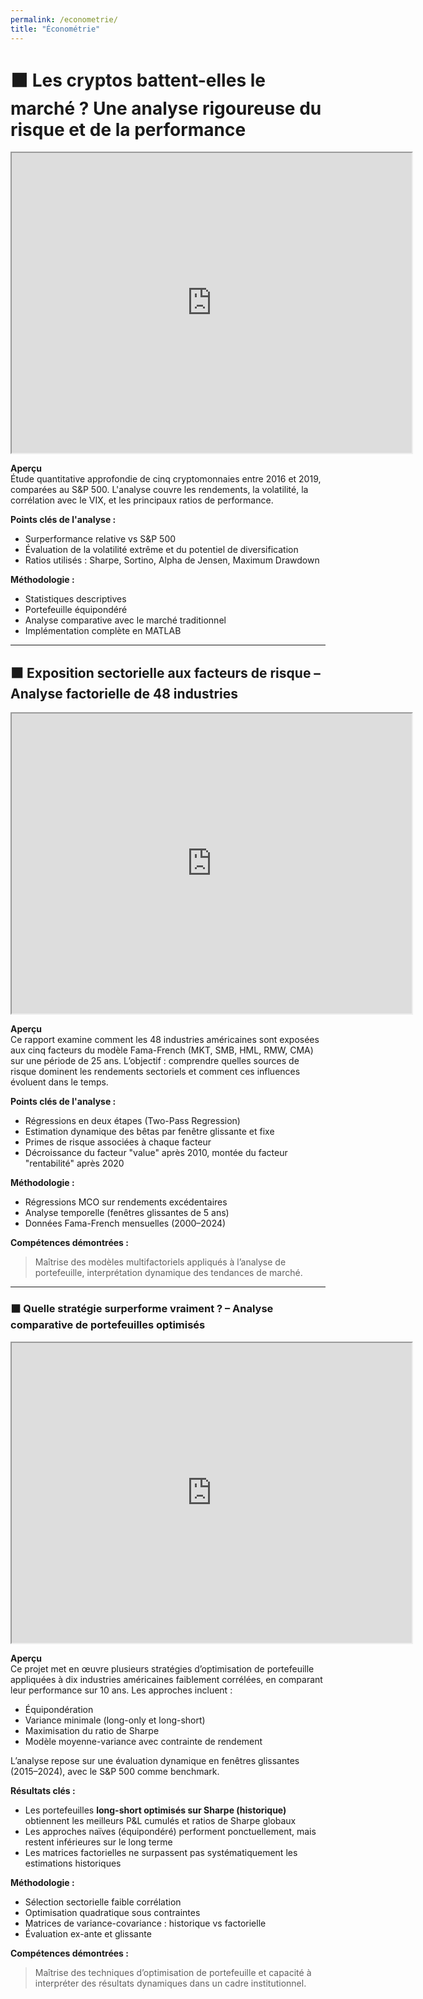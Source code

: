 ```yaml
---
permalink: /econometrie/
title: "Économétrie"
---
```


# ⬛ Les cryptos battent-elles le marché ? Une analyse rigoureuse du risque et de la performance

<iframe src="https://drive.google.com/file/d/11jlfMQnVzUomAjueXRYYrr17PR0khLKi/preview" width="640" height="480" allow="autoplay"></iframe>

**Aperçu**  
Étude quantitative approfondie de cinq cryptomonnaies entre 2016 et 2019, comparées au S&P 500. L'analyse couvre les rendements, la volatilité, la corrélation avec le VIX, et les principaux ratios de performance.

**Points clés de l'analyse :**
- Surperformance relative vs S&P 500
- Évaluation de la volatilité extrême et du potentiel de diversification
- Ratios utilisés : Sharpe, Sortino, Alpha de Jensen, Maximum Drawdown

**Méthodologie :**
- Statistiques descriptives
- Portefeuille équipondéré
- Analyse comparative avec le marché traditionnel
- Implémentation complète en MATLAB

---


##  ⬛ Exposition sectorielle aux facteurs de risque – Analyse factorielle de 48 industries

<iframe src="https://drive.google.com/file/d/1oqF2FgoGdnohuMzJ-usEUn6tnMwWti-S/preview" width="640" height="480" allow="autoplay"></iframe>

**Aperçu**  
Ce rapport examine comment les 48 industries américaines sont exposées aux cinq facteurs du modèle Fama-French (MKT, SMB, HML, RMW, CMA) sur une période de 25 ans. L’objectif : comprendre quelles sources de risque dominent les rendements sectoriels et comment ces influences évoluent dans le temps.

**Points clés de l'analyse :**
- Régressions en deux étapes (Two-Pass Regression)
- Estimation dynamique des bêtas par fenêtre glissante et fixe
- Primes de risque associées à chaque facteur
- Décroissance du facteur "value" après 2010, montée du facteur "rentabilité" après 2020

**Méthodologie :**
- Régressions MCO sur rendements excédentaires
- Analyse temporelle (fenêtres glissantes de 5 ans)
- Données Fama-French mensuelles (2000–2024)

**Compétences démontrées :**
> Maîtrise des modèles multifactoriels appliqués à l’analyse de portefeuille, interprétation dynamique des tendances de marché.

---

### ⬛ Quelle stratégie surperforme vraiment ? – Analyse comparative de portefeuilles optimisés

<iframe src="https://drive.google.com/file/d/19DmnNegsyYVyhsX7PfXf7HNw9h-fV7Dp/preview" width="640" height="480" allow="autoplay"></iframe>

**Aperçu**  
Ce projet met en œuvre plusieurs stratégies d’optimisation de portefeuille appliquées à dix industries américaines faiblement corrélées, en comparant leur performance sur 10 ans. Les approches incluent :

- Équipondération
- Variance minimale (long-only et long-short)
- Maximisation du ratio de Sharpe
- Modèle moyenne-variance avec contrainte de rendement

L’analyse repose sur une évaluation dynamique en fenêtres glissantes (2015–2024), avec le S&P 500 comme benchmark.

**Résultats clés :**
- Les portefeuilles **long-short optimisés sur Sharpe (historique)** obtiennent les meilleurs P&L cumulés et ratios de Sharpe globaux
- Les approches naïves (équipondéré) performent ponctuellement, mais restent inférieures sur le long terme
- Les matrices factorielles ne surpassent pas systématiquement les estimations historiques

**Méthodologie :**
- Sélection sectorielle faible corrélation
- Optimisation quadratique sous contraintes
- Matrices de variance-covariance : historique vs factorielle
- Évaluation ex-ante et glissante

**Compétences démontrées :**
> Maîtrise des techniques d’optimisation de portefeuille et capacité à interpréter des résultats dynamiques dans un cadre institutionnel.






